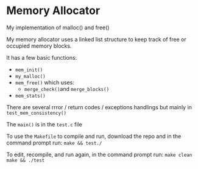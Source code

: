 # Memory Allocator
My implementation of malloc() and free()

My memory allocator uses a linked list structure to keep track of free or occupied memory blocks.

It has a few basic functions:
- `mem_init()`
- `my_malloc()`
- `mem_free()` which uses:
    -  `merge_check()`and `merge_blocks()` 
-  `mem_stats()`

There are several rrror / return codes / exceptions handlings but mainly in `test_mem_consistency()`

The `main()` is in the `test.c` file

To use the `Makefile` to compile and run, download the repo and in the command prompt run:
`make && test./`

To edit, recompile, and run again, in the command prompt run:
`make clean`
`make && ./test`
